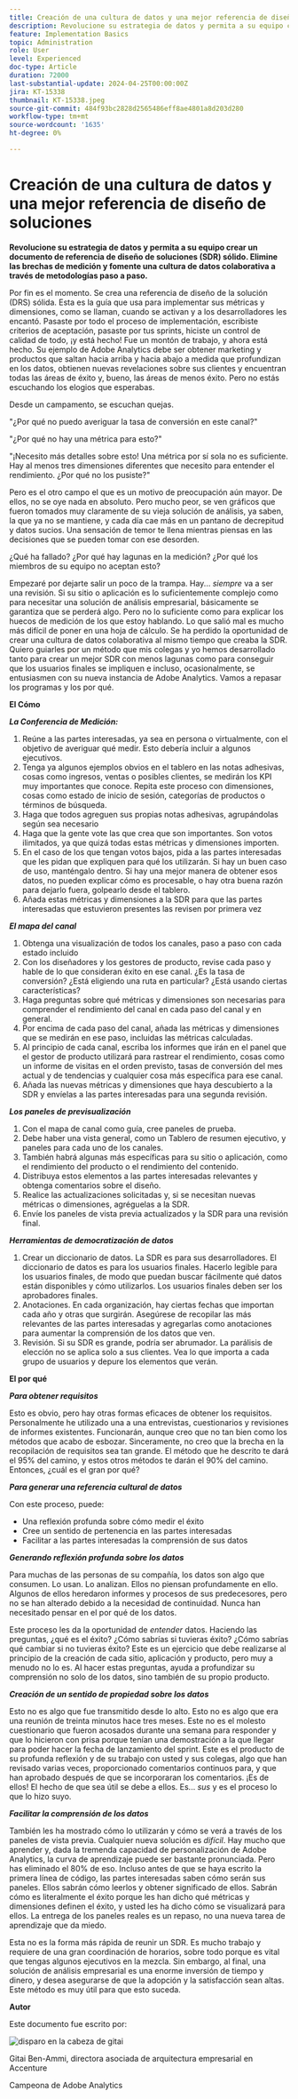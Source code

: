 ```yaml
---
title: Creación de una cultura de datos y una mejor referencia de diseño de soluciones
description: Revolucione su estrategia de datos y permita a su equipo crear un documento sólido de referencia de diseño de la solución (DRS). Elimine las brechas de medición y fomente una cultura de datos colaborativa a través de metodologías paso a paso.
feature: Implementation Basics
topic: Administration
role: User
level: Experienced
doc-type: Article
duration: 72000
last-substantial-update: 2024-04-25T00:00:00Z
jira: KT-15338
thumbnail: KT-15338.jpeg
source-git-commit: 484f93bc2828d2565486eff8ae4801a8d203d280
workflow-type: tm+mt
source-wordcount: '1635'
ht-degree: 0%

---
```



# Creación de una cultura de datos y una mejor referencia de diseño de soluciones

**Revolucione su estrategia de datos y permita a su equipo crear un documento de referencia de diseño de soluciones (SDR) sólido. Elimine las brechas de medición y fomente una cultura de datos colaborativa a través de metodologías paso a paso.**

Por fin es el momento. Se crea una referencia de diseño de la solución (DRS) sólida. Esta es la guía que usa para implementar sus métricas y dimensiones, como se llaman, cuando se activan y a los desarrolladores les encantó. Pasaste por todo el proceso de implementación, escribiste criterios de aceptación, pasaste por tus sprints, hiciste un control de calidad de todo, ¡y está hecho! Fue un montón de trabajo, y ahora está hecho. Su ejemplo de Adobe Analytics debe ser obtener marketing y productos que saltan hacia arriba y hacia abajo a medida que profundizan en los datos, obtienen nuevas revelaciones sobre sus clientes y encuentran todas las áreas de éxito y, bueno, las áreas de menos éxito. Pero no estás escuchando los elogios que esperabas.

Desde un campamento, se escuchan quejas.

&quot;¿Por qué no puedo averiguar la tasa de conversión en este canal?&quot;

&quot;¿Por qué no hay una métrica para esto?&quot;

&quot;¡Necesito más detalles sobre esto! Una métrica por sí sola no es suficiente. Hay al menos tres dimensiones diferentes que necesito para entender el rendimiento. ¿Por qué no los pusiste?&quot;

Pero es el otro campo el que es un motivo de preocupación aún mayor. De ellos, no se oye nada en absoluto. Pero mucho peor, se ven gráficos que fueron tomados muy claramente de su vieja solución de análisis, ya saben, la que ya no se mantiene, y cada día cae más en un pantano de decrepitud y datos sucios. Una sensación de temor te llena mientras piensas en las decisiones que se pueden tomar con ese desorden.

¿Qué ha fallado? ¿Por qué hay lagunas en la medición? ¿Por qué los miembros de su equipo no aceptan esto?

Empezaré por dejarte salir un poco de la trampa. Hay... *siempre* va a ser una revisión. Si su sitio o aplicación es lo suficientemente complejo como para necesitar una solución de análisis empresarial, básicamente se garantiza que se perderá algo. Pero no lo suficiente como para explicar los huecos de medición de los que estoy hablando. Lo que salió mal es mucho más difícil de poner en una hoja de cálculo. Se ha perdido la oportunidad de crear una cultura de datos colaborativa al mismo tiempo que creaba la SDR. Quiero guiarles por un método que mis colegas y yo hemos desarrollado tanto para crear un mejor SDR con menos lagunas como para conseguir que los usuarios finales se impliquen e incluso, ocasionalmente, se entusiasmen con su nueva instancia de Adobe Analytics. Vamos a repasar los programas y los por qué.

**El Cómo**

***La Conferencia de Medición:***

1. Reúne a las partes interesadas, ya sea en persona o virtualmente, con el objetivo de averiguar qué medir. Esto debería incluir a algunos ejecutivos.
1. Tenga ya algunos ejemplos obvios en el tablero en las notas adhesivas, cosas como ingresos, ventas o posibles clientes, se medirán los KPI muy importantes que conoce. Repita este proceso con dimensiones, cosas como estado de inicio de sesión, categorías de productos o términos de búsqueda.
1. Haga que todos agreguen sus propias notas adhesivas, agrupándolas según sea necesario
1. Haga que la gente vote las que crea que son importantes. Son votos ilimitados, ya que quizá todas estas métricas y dimensiones importen.
1. En el caso de los que tengan votos bajos, pida a las partes interesadas que les pidan que expliquen para qué los utilizarán. Si hay un buen caso de uso, manténgalo dentro. Si hay una mejor manera de obtener esos datos, no pueden explicar cómo es procesable, o hay otra buena razón para dejarlo fuera, golpearlo desde el tablero.
1. Añada estas métricas y dimensiones a la SDR para que las partes interesadas que estuvieron presentes las revisen por primera vez

***El mapa del canal***

1. Obtenga una visualización de todos los canales, paso a paso con cada estado incluido
1. Con los diseñadores y los gestores de producto, revise cada paso y hable de lo que consideran éxito en ese canal. ¿Es la tasa de conversión? ¿Está eligiendo una ruta en particular? ¿Está usando ciertas características?
1. Haga preguntas sobre qué métricas y dimensiones son necesarias para comprender el rendimiento del canal en cada paso del canal y en general.
1. Por encima de cada paso del canal, añada las métricas y dimensiones que se medirán en ese paso, incluidas las métricas calculadas.
1. Al principio de cada canal, escriba los informes que irán en el panel que el gestor de producto utilizará para rastrear el rendimiento, cosas como un informe de visitas en el orden previsto, tasas de conversión del mes actual y de tendencias y cualquier cosa más específica para ese canal.
1. Añada las nuevas métricas y dimensiones que haya descubierto a la SDR y envíelas a las partes interesadas para una segunda revisión.

***Los paneles de previsualización***

1. Con el mapa de canal como guía, cree paneles de prueba.
1. Debe haber una vista general, como un Tablero de resumen ejecutivo, y paneles para cada uno de los canales.
1. También habrá algunas más específicas para su sitio o aplicación, como el rendimiento del producto o el rendimiento del contenido.
1. Distribuya estos elementos a las partes interesadas relevantes y obtenga comentarios sobre el diseño.
1. Realice las actualizaciones solicitadas y, si se necesitan nuevas métricas o dimensiones, agréguelas a la SDR.
1. Envíe los paneles de vista previa actualizados y la SDR para una revisión final.

***Herramientas de democratización de datos***

1. Crear un diccionario de datos. La SDR es para sus desarrolladores. El diccionario de datos es para los usuarios finales. Hacerlo legible para los usuarios finales, de modo que puedan buscar fácilmente qué datos están disponibles y cómo utilizarlos. Los usuarios finales deben ser los aprobadores finales.
1. Anotaciones. En cada organización, hay ciertas fechas que importan cada año y otras que surgirán. Asegúrese de recopilar las más relevantes de las partes interesadas y agregarlas como anotaciones para aumentar la comprensión de los datos que ven.
1. Revisión. Si su SDR es grande, podría ser abrumador. La parálisis de elección no se aplica solo a sus clientes. Vea lo que importa a cada grupo de usuarios y depure los elementos que verán.

**El por qué**

***Para obtener requisitos***

Esto es obvio, pero hay otras formas eficaces de obtener los requisitos. Personalmente he utilizado una a una entrevistas, cuestionarios y revisiones de informes existentes. Funcionarán, aunque creo que no tan bien como los métodos que acabo de esbozar. Sinceramente, no creo que la brecha en la recopilación de requisitos sea tan grande. El método que he descrito te dará el 95% del camino, y estos otros métodos te darán el 90% del camino. Entonces, ¿cuál es el gran por qué?

***Para generar una referencia cultural de datos***

Con este proceso, puede:

- Una reflexión profunda sobre cómo medir el éxito
- Cree un sentido de pertenencia en las partes interesadas
- Facilitar a las partes interesadas la comprensión de sus datos

***Generando reflexión profunda sobre los datos***

Para muchas de las personas de su compañía, los datos son algo que consumen. Lo usan. Lo analizan. Ellos no piensan profundamente en ello. Algunos de ellos heredaron informes y procesos de sus predecesores, pero no se han alterado debido a la necesidad de continuidad. Nunca han necesitado pensar en el por qué de los datos.

Este proceso les da la oportunidad de *entender* datos. Haciendo las preguntas, ¿qué es el éxito? ¿Cómo sabrías si tuvieras éxito? ¿Cómo sabrías qué cambiar si no tuvieras éxito? Este es un ejercicio que debe realizarse al principio de la creación de cada sitio, aplicación y producto, pero muy a menudo no lo es. Al hacer estas preguntas, ayuda a profundizar su comprensión no solo de los datos, sino también de su propio producto.

***Creación de un sentido de propiedad sobre los datos***

Esto no es algo que fue transmitido desde lo alto. Esto no es algo que era una reunión de treinta minutos hace tres meses. Este no es el molesto cuestionario que fueron acosados durante una semana para responder y que lo hicieron con prisa porque tenían una demostración a la que llegar para poder hacer la fecha de lanzamiento del sprint. Este es el producto de su profunda reflexión y de su trabajo con usted y sus colegas, algo que han revisado varias veces, proporcionado comentarios continuos para, y que han aprobado después de que se incorporaran los comentarios. ¡Es de ellos! El hecho de que sea útil se debe a ellos. Es... *sus* y es el proceso lo que lo hizo suyo.

***Facilitar la comprensión de los datos***

También les ha mostrado cómo lo utilizarán y cómo se verá a través de los paneles de vista previa. Cualquier nueva solución es *difícil*. Hay mucho que aprender y, dada la tremenda capacidad de personalización de Adobe Analytics, la curva de aprendizaje puede ser bastante pronunciada. Pero has eliminado el 80% de eso. Incluso antes de que se haya escrito la primera línea de código, las partes interesadas saben cómo serán sus paneles. Ellos sabrán cómo leerlos y obtener significado de ellos. Sabrán cómo es literalmente el éxito porque les han dicho qué métricas y dimensiones definen el éxito, y usted les ha dicho cómo se visualizará para ellos. La entrega de los paneles reales es un repaso, no una nueva tarea de aprendizaje que da miedo.

Esta no es la forma más rápida de reunir un SDR. Es mucho trabajo y requiere de una gran coordinación de horarios, sobre todo porque es vital que tengas algunos ejecutivos en la mezcla. Sin embargo, al final, una solución de análisis empresarial es una enorme inversión de tiempo y dinero, y desea asegurarse de que la adopción y la satisfacción sean altas. Este método es muy útil para que esto suceda.

**Autor**

Este documento fue escrito por:

![disparo en la cabeza de gitai](assets/gitai-headshot.png)

Gitai Ben-Ammi, directora asociada de arquitectura empresarial en Accenture

Campeona de Adobe Analytics


